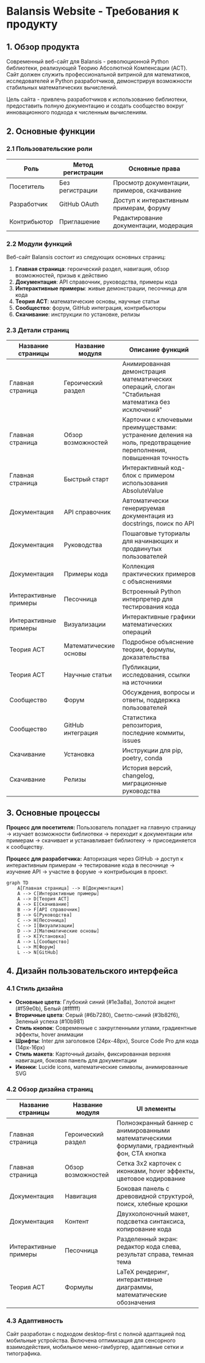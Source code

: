 # Balansis Website - Требования к продукту

## 1. Обзор продукта

Современный веб-сайт для Balansis - революционной Python библиотеки, реализующей Теорию Абсолютной Компенсации (ACT). Сайт должен служить профессиональной витриной для математиков, исследователей и Python разработчиков, демонстрируя возможности стабильных математических вычислений.

Цель сайта - привлечь разработчиков к использованию библиотеки, предоставить полную документацию и создать сообщество вокруг инновационного подхода к численным вычислениям.

## 2. Основные функции

### 2.1 Пользовательские роли

| Роль | Метод регистрации | Основные права |
|------|-------------------|----------------|
| Посетитель | Без регистрации | Просмотр документации, примеров, скачивание |
| Разработчик | GitHub OAuth | Доступ к интерактивным примерам, форуму |
| Контрибьютор | Приглашение | Редактирование документации, модерация |

### 2.2 Модули функций

Веб-сайт Balansis состоит из следующих основных страниц:

1. **Главная страница**: героический раздел, навигация, обзор возможностей, призыв к действию
2. **Документация**: API справочник, руководства, примеры кода
3. **Интерактивные примеры**: живые демонстрации, песочница для кода
4. **Теория ACT**: математические основы, научные статьи
5. **Сообщество**: форум, GitHub интеграция, контрибьюторы
6. **Скачивание**: инструкции по установке, релизы

### 2.3 Детали страниц

| Название страницы | Название модуля | Описание функций |
|-------------------|-----------------|------------------|
| Главная страница | Героический раздел | Анимированная демонстрация математических операций, слоган "Стабильная математика без исключений" |
| Главная страница | Обзор возможностей | Карточки с ключевыми преимуществами: устранение деления на ноль, предотвращение переполнения, повышенная точность |
| Главная страница | Быстрый старт | Интерактивный код-блок с примером использования AbsoluteValue |
| Документация | API справочник | Автоматически генерируемая документация из docstrings, поиск по API |
| Документация | Руководства | Пошаговые туториалы для начинающих и продвинутых пользователей |
| Документация | Примеры кода | Коллекция практических примеров с объяснениями |
| Интерактивные примеры | Песочница | Встроенный Python интерпретер для тестирования кода |
| Интерактивные примеры | Визуализации | Интерактивные графики математических операций |
| Теория ACT | Математические основы | Подробное объяснение теории, формулы, доказательства |
| Теория ACT | Научные статьи | Публикации, исследования, ссылки на источники |
| Сообщество | Форум | Обсуждения, вопросы и ответы, поддержка пользователей |
| Сообщество | GitHub интеграция | Статистика репозитория, последние коммиты, issues |
| Скачивание | Установка | Инструкции для pip, poetry, conda |
| Скачивание | Релизы | История версий, changelog, миграционные руководства |

## 3. Основные процессы

**Процесс для посетителя:**
Пользователь попадает на главную страницу → изучает возможности библиотеки → переходит к документации или примерам → скачивает и устанавливает библиотеку → присоединяется к сообществу.

**Процесс для разработчика:**
Авторизация через GitHub → доступ к интерактивным примерам → тестирование кода в песочнице → изучение API → участие в форуме → контрибьюция в проект.

```mermaid
graph TD
    A[Главная страница] --> B[Документация]
    A --> C[Интерактивные примеры]
    A --> D[Теория ACT]
    A --> E[Скачивание]
    B --> F[API справочник]
    B --> G[Руководства]
    C --> H[Песочница]
    C --> I[Визуализации]
    D --> J[Математические основы]
    E --> K[Установка]
    A --> L[Сообщество]
    L --> M[Форум]
    L --> N[GitHub]
```

## 4. Дизайн пользовательского интерфейса

### 4.1 Стиль дизайна

- **Основные цвета**: Глубокий синий (#1e3a8a), Золотой акцент (#f59e0b), Белый (#ffffff)
- **Вторичные цвета**: Серый (#6b7280), Светло-синий (#3b82f6), Зеленый успеха (#10b981)
- **Стиль кнопок**: Современные с закругленными углами, градиентные эффекты, hover анимации
- **Шрифты**: Inter для заголовков (24px-48px), Source Code Pro для кода (14px-16px)
- **Стиль макета**: Карточный дизайн, фиксированная верхняя навигация, боковая панель для документации
- **Иконки**: Lucide icons, математические символы, анимированные SVG

### 4.2 Обзор дизайна страниц

| Название страницы | Название модуля | UI элементы |
|-------------------|-----------------|-------------|
| Главная страница | Героический раздел | Полноэкранный баннер с анимированными математическими формулами, градиентный фон, CTA кнопка |
| Главная страница | Обзор возможностей | Сетка 3x2 карточек с иконками, hover эффекты, цветовое кодирование |
| Документация | Навигация | Боковая панель с древовидной структурой, поиск, хлебные крошки |
| Документация | Контент | Двухколоночный макет, подсветка синтаксиса, копирование кода |
| Интерактивные примеры | Песочница | Разделенный экран: редактор кода слева, результат справа, темная тема |
| Теория ACT | Формулы | LaTeX рендеринг, интерактивные диаграммы, математические обозначения |

### 4.3 Адаптивность

Сайт разработан с подходом desktop-first с полной адаптацией под мобильные устройства. Включена оптимизация для сенсорного взаимодействия, мобильное меню-гамбургер, адаптивные сетки и типографика.